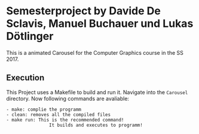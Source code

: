 # Semesterproject by Davide De Sclavis, Manuel Buchauer und Lukas Dötlinger

This is a animated Carousel for the Computer Graphics course
in the SS 2017.

## Execution

This Project uses a Makefile to build and run it.
Navigate into the `Carousel` directory.
Now following commands are avaliable:

	- make: complie the programm
	- clean: removes all the compiled files
	- make run: This is the recommended command! 
					It builds and executes to programm!

